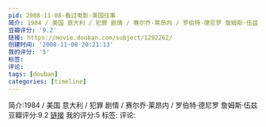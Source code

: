 ```yaml
---
pid: 2008-11-08-看过电影-美国往事
简介: 1984 / 美国 意大利 / 犯罪 剧情 / 赛尔乔·莱昂内 / 罗伯特·德尼罗 詹姆斯·伍兹
豆瓣评分: '9.2'
链接: https://movie.douban.com/subject/1292262/
创建时间: '2008-11-08 20:21:13'
我的评分: '5'
标签:
评论:
tags: [douban]
categories: [timeline]
---
```

简介:1984 / 美国 意大利 / 犯罪 剧情 / 赛尔乔·莱昂内 / 罗伯特·德尼罗 詹姆斯·伍兹
豆瓣评分:9.2
[链接](https://movie.douban.com/subject/1292262/)
我的评分:5
标签:
评论:

